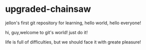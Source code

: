 # upgraded-chainsaw
jellon's first git repository for learning, hello world, hello everyone!

hi, guy,welcome to git's world!
just do it!

life is full of difficulties, but we should face it with greate pleasure!
